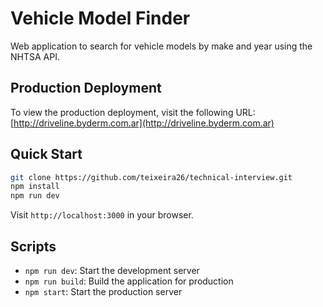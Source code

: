 # Vehicle Model Finder

Web application to search for vehicle models by make and year using the NHTSA API.


## Production Deployment

To view the production deployment, visit the following URL: [http://driveline.byderm.com.ar](http://driveline.byderm.com.ar)


## Quick Start

```bash
git clone https://github.com/teixeira26/technical-interview.git
npm install
npm run dev
```

Visit `http://localhost:3000` in your browser.

## Scripts

- `npm run dev`: Start the development server
- `npm run build`: Build the application for production
- `npm start`: Start the production server


